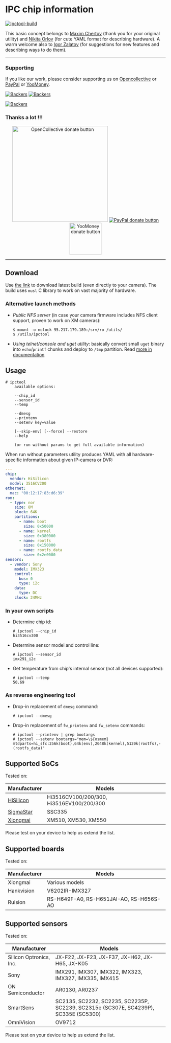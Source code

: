 # IPC chip information

[![ipctool-build](https://github.com/OpenIPC/ipctool/actions/workflows/release-it.yml/badge.svg)](https://github.com/OpenIPC/ipctool/actions/workflows/release-it.yml)

This basic concept belongs to [Maxim Chertov](http://github.com/chertov) (thank you for
your original utility) and [Nikita Orlov](https://github.com/nikitos1550/) (for
cute YAML format for describing hardware). A warm welcome also to [Igor
Zalatov](https://github.com/ZigFisher) (for suggestions for new features and
describing ways to do them).

-----

### Supporting

If you like our work, please consider supporting us on [Opencollective](https://opencollective.com/openipc/contribute/backer-14335/checkout) or [PayPal](https://www.paypal.com/donate/?hosted_button_id=C6F7UJLA58MBS) or [YooMoney](https://openipc.org/donation/yoomoney.html). 

[![Backers](https://opencollective.com/openipc/tiers/backer/badge.svg?label=backer&color=brightgreen)](https://opencollective.com/openipc)
[![Backers](https://opencollective.com/openipc/tiers/badge.svg)](https://opencollective.com/openipc)

[![Backers](https://opencollective.com/openipc/tiers/backer.svg?avatarHeight=36)](https://opencollective.com/openipc#support)

### Thanks a lot !!!

<p align="center">
<a href="https://opencollective.com/openipc/contribute/backer-14335/checkout" target="_blank"><img src="https://opencollective.com/webpack/donate/button@2x.png?color=blue" width="300" alt="OpenCollective donate button" /></a>
<a href="https://www.paypal.com/donate/?hosted_button_id=C6F7UJLA58MBS"><img src="https://www.paypalobjects.com/en_US/IT/i/btn/btn_donateCC_LG.gif" alt="PayPal donate button" /> </a>
<a href="https://openipc.org/donation/yoomoney.html"><img src="https://yoomoney.ru/transfer/balance-informer/balance?id=596194605&key=291C29A811B500D7" width="100" alt="YooMoney donate button" /> </a>
</p>

-----

## Download

Use [the
link](https://github.com/OpenIPC/ipctool/releases/download/latest/ipctool)
to download latest build (even directly to your camera). The build uses `musl`
C library to work on vast majority of hardware.

### Alternative launch methods

* *Public NFS server* (in case your camera firmware includes NFS client
    support, proven to work on XM cameras):

    ```console
    $ mount -o nolock 95.217.179.189:/srv/ro /utils/
    $ /utils/ipctool
    ```

* *Using telnet/console and uget utility*: basically convert small `uget` binary
  into `echo`/`printf` chunks and deploy to `/tmp` partition. Read
  [more in documentation](https://github.com/widgetii/uget)

## Usage

```console
# ipctool
    available options:

	--chip_id
	--sensor_id
	--temp

	--dmesg
	--printenv
	--setenv key=value

	[--skip-env] [--force] --restore
	--help

    (or run without params to get full available information)
```

When run without parameters utility produces YAML with all hardware-specific
information about given IP-camera or DVR:

```yaml
---
chip:
  vendor: HiSilicon
  model: 3516CV200
ethernet:
  mac: "00:12:17:83:d6:39"
rom:
  - type: nor
    size: 8M
    block: 64K
    partitions:
      - name: boot
        size: 0x50000
      - name: kernel
        size: 0x380000
      - name: rootfs
        size: 0x150000
      - name: rootfs_data
        size: 0x2e0000
sensors:
  - vendor: Sony
    model: IMX323
    control:
      bus: 0
      type: i2c
    data:
      type: DC
    clock: 24MHz
```

### In your own scripts

* Determine chip id:

    ```console
    # ipctool --chip_id
    hi3516cv300
    ```

* Determine sensor model and control line:

    ```console
    # ipctool --sensor_id
    imx291_i2c
    ```

* Get temperature from chip's internal sensor (not all devices supported):

    ```console
    # ipctool --temp
    50.69
    ```

### As reverse engineering tool

* Drop-in replacement of `dmesg` command:

    ```console
    # ipctool --dmesg
    ```

* Drop-in replacement of `fw_printenv` and `fw_setenv` commands:

    ```console
    # ipctool --printenv | grep bootargs
    # ipctool --setenv bootargs="mem=\${osmem} mtdparts=hi_sfc:256k(boot),64k(env),2048k(kernel),5120k(rootfs),-(rootfs_data)"
    ```

## Supported SoCs

Tested on:

|Manufacturer|Models|
|---|---|
|[HiSilicon](https://github.com/openIPC/camerasrnd/#chip-families-information)|Hi3516CV100/200/300, Hi3516EV100/200/300|
|[SigmaStar](http://linux-chenxing.org/)|SSC335|
|[Xiongmai](http://www.xiongmaitech.com/product)|XM510, XM530, XM550|

Please test on your device to help us extend the list.

## Supported boards

Tested on:

|Manufacturer|Models|
|---|---|
|Xiongmai| Various models |
|Hankvision | V6202IR-IMX327 |
|Ruision | RS-H649F-A0, RS-H651JAI-AO, RS-H656S-AO |

## Supported sensors

Tested on:

|Manufacturer           |Models                                 |
|-----------------------|---------------------------------------|
|Silicon Optronics, Inc.|JX-F22, JX-F23, JX-F37, JX-H62, JX-H65, JX-K05 |
|Sony                   |IMX291, IMX307, IMX322, IMX323, IMX327, IMX335, IMX415 |
|ON Semiconductor       |AR0130, AR0237                         |
|SmartSens              |SC2135, SC2232, SC2235, SC2235P, SC2239, SC2315e (SC307E, SC4239Р), SC335E (SC5300) |
|OmniVision             |OV9712                                 |

Please test on your device to help us extend the list.
